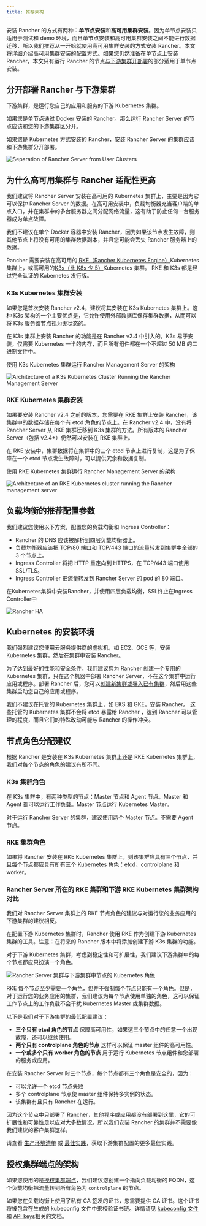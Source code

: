 ```yaml
---
title: 推荐架构
---
```


安装 Rancher 的方式有两种：**单节点安装**和**高可用集群安装**。因为单节点安装只适用于测试和 demo 环境，而且单节点安装和高可用集群安装之间不能进行数据迁移，所以我们推荐从一开始就使用高可用集群安装的方式安装 Rancher。本文将详细介绍高可用集群安装的配置方式。如果您仍然准备在单节点上安装 Rancher，本文只有运行 Rancher 的节点[与下游集群开部署](#分开部署-rancher-与下游集群)的部分适用于单节点安装。

## 分开部署 Rancher 与下游集群

下游集群，是运行您自己的应用和服务的下游 Kubernetes 集群。

如果您是单节点通过 Docker 安装的 Rancher。那么运行 Rancher Server 的节点应该和您的下游集群区分开。

如果您是 Kubernetes 方式安装的 Rancher，安装 Rancher Server 的集群应该和下游集群分开部署。

![Separation of Rancher Server from User Clusters](/img/rancher/rancher-architecture-separation-of-rancher-server.svg)

## 为什么高可用集群与 Rancher 适配性更高

我们建议将 Rancher Server 安装在高可用的 Kubernetes 集群上，主要是因为它可以保护 Rancher Server 的数据。在高可用安装中，负载均衡器充当客户端的单点入口，并在集群中的多台服务器之间分配网络流量，这有助于防止任何一台服务器成为单点故障。

我们不建议在单个 Docker 容器中安装 Rancher，因为如果该节点发生故障，则其他节点上将没有可用的集群数据副本，并且您可能会丢失 Rancher 服务器上的数据。

Rancher 需要安装在高可用的 [RKE（Rancher Kubernetes Engine）](https://rancher.com/docs/rke/latest/en/)Kubernetes 集群上，或高可用的[K3s（比 K8s 少 5）](https://rancher.com/docs/k3s/latest/en/)Kubernetes 集群。 RKE 和 K3s 都是经过完全认证的 Kubernetes 发行版。

### K3s Kubernetes 集群安装

如果您是首次安装 Rancher v2.4，建议将其安装在 K3s Kubernetes 集群上。这种 K3s 架构的一个主要优点是，它允许使用外部数据库保存集群数据，从而可以将 K3s 服务器节点视为无状态的。

在 K3s 集群上安装 Rancher 的功能是在 Rancher v2.4 中引入的。K3s 易于安装，仅需要 Kubernetes 一半的内存，而且所有组件都在一个不超过 50 MB 的二进制文件中。

<figcaption> 使用 K3s Kubernetes 集群运行 Rancher Management Server 的架构 </figcaption>

![Architecture of a K3s Kubernetes Cluster Running the Rancher Management Server](/img/rancher/k3s-server-storage.svg)

### RKE Kubernetes 集群安装

如果要安装 Rancher v2.4 之前的版本，您需要在 RKE 集群上安装 Rancher，该集群中的数据存储在每个有 etcd 角色的节点上。在 Rancher v2.4 中，没有将 Rancher Server 从 RKE 集群迁移到 K3s 集群的方法。所有版本的 Rancher Server（包括 v2.4+）仍然可以安装在 RKE 集群上。

在 RKE 安装中，集群数据将在集群中的三个 etcd 节点上进行复制，这是为了保障在一个 etcd 节点发生故障时，可以提供冗余和数据复制。

<figcaption> 使用 RKE Kubernetes 集群运行 Rancher Management Server 的架构 </figcaption>

![Architecture of an RKE Kubernetes cluster running the Rancher management server](/img/rancher/rke-server-storage.svg)

## 负载均衡的推荐配置参数

我们建议您使用以下方案，配置您的负载均衡和 Ingress Controller：

- Rancher 的 DNS 应该被解析到四层负载均衡器上。
- 负载均衡器应该把 TCP/80 端口和 TCP/443 端口的流量转发到集群中全部的 3 个节点上。
- Ingress Controller 将把 HTTP 重定向到 HTTPS，在 TCP/443 端口使用 SSL/TLS。
- Ingress Controller 把流量转发到 Rancher Server 的 pod 的 80 端口。

<figcaption>在Kubernetes集群中安装Rancher，并使用四层负载均衡，SSL终止在Ingress Controller中</figcaption>

![Rancher HA](/img/rancher/ha/rancher2ha.svg)

## Kubernetes 的安装环境

我们强烈建议您使用云服务提供商的虚拟机，如 EC2、GCE 等，安装 Kubernetes 集群，然后在集群中安装 Rancher。

为了达到最好的性能和安全条件，我们建议您为 Rancher 创建一个专用的 Kubernetes 集群，只在这个机器中部署 Rancher Server，不在这个集群中运行应用或程序。部署 Rancher 后，您可以[创建新集群或导入已有集群](/docs/cluster-provisioning/_index)，然后用这些集群启动您自己的应用或程序。

我们不建议在托管的 Kubernetes 集群上，如 EKS 和 GKE，安装 Rancher。
这些托管的 Kubernetes 集群不会将 etcd 暴露给 Rancher ，达到 Rancher 可以管理的程度，而且它们的特殊改动可能与 Rancher 的操作冲突。

## 节点角色分配建议

根据 Rancher 是安装在 K3s Kubernetes 集群上还是 RKE Kubernetes 集群上，我们对每个节点的角色的建议有所不同。

### K3s 集群角色

在 K3s 集群中，有两种类型的节点：Master 节点和 Agent 节点。Master 和 Agent 都可以运行工作负载。Master 节点运行 Kubernetes Master。

对于运行 Rancher Server 的集群，建议使用两个 Master 节点。不需要 Agent 节点。

### RKE 集群角色

如果将 Rancher 安装在 RKE Kubernetes 集群上，则该集群应具有三个节点，并且每个节点都应具有所有三个 Kubernetes 角色：etcd，controlplane 和 worker。

### Rancher Server 所在的 RKE 集群和下游 RKE Kubernetes 集群架构对比

我们对 Rancher Server 集群上的 RKE 节点角色的建议与对运行您的业务应用的下游集群的建议相反。

在配置下游 Kubernetes 集群时，Rancher 使用 RKE 作为创建下游 Kubernetes 集群的工具。注意：在将来的 Rancher 版本中将添加创建下游 K3s 集群的功能。

对于下游 Kubernetes 集群，考虑到稳定性和可扩展性，我们建议下游集群中的每个节点都应只扮演一个角色。

![Rancher Server 集群与下游集群中节点的 Kubernetes 角色](/img/rancher/rancher-architecture-node-roles.svg)

RKE 每个节点至少需要一个角色，但并不强制每个节点只能有一个角色。但是，对于运行您的业务应用的集群，我们建议为每个节点使用单独的角色，这可以保证工作节点上的工作负载不会干扰 Kubernetes Master 或集群数据。

以下是我们对于下游集群的最低配置建议：

- **三个只有 etcd 角色的节点** 保障高可用性，如果这三个节点中的任意一个出现故障，还可以继续使用。
- **两个只有 controlplane 角色的节点** 这样可以保证 master 组件的高可用性。
- **一个或多个只有 worker 角色的节点** 用于运行 Kubernetes 节点组件和您部署的服务或应用。

在安装 Rancher Server 时三个节点，每个节点都有三个角色是安全的，因为：

- 可以允许一个 etcd 节点失败
- 多个 controlplane 节点使 master 组件保持多实例的状态。
- 该集群有且只有 Rancher 在运行。

因为这个节点中只部署了 Rancher，其他程序或应用都没有部署到这里，它的可扩展性和可靠性足以应对大多数情况。所以我们安装 Rancher 的集群并不需要像我们建议的客户集群这样。

请查看 [生产环境清单](/docs/cluster-provisioning/production/_index) 或 [最佳实践](/docs/best-practices/management/_index#tips-for-scaling-and-reliability)，获取下游集群配置的更多最佳实践。

## 授权集群端点的架构

如果您使用的是[授权集群端点](/docs/overview/architecture/_index)，我们建议您创建一个指向负载均衡的 FQDN，这个负载均衡把流量转到所有角色为 `controlplane` 的节点。

如果您在负载均衡上使用了私有 CA 签发的证书，您需要提供 CA 证书。这个证书将被包含在生成的 kubeconfig 文件中来校验证书链。详情请见 [kubeconfig 文件](/docs/cluster-admin/cluster-access/kubectl/_index) 和 [API keys](/docs/user-settings/api-keys/_index)相关的文档。
